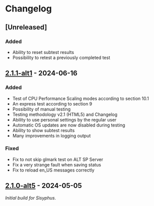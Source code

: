 # Changelog

## [Unreleased]

### Added

- Ability to reset subtest results
- Possibility to retest a previously completed test

## [2.1.1-alt1] - 2024-06-16

### Added

- Test of CPU Performance Scaling modes according to section 10.1
- An express test according to section 9
- Possibility of manual testing
- Testing methodology v2.1 (HTML5) and Changelog
- Ability to use personal settings by the regular user
- Automatic OS updates are now disabled during testing
- Ability to show subtest results
- Many improvements in logging output

### Fixed

- Fix to not skip glmark test on ALT SP Server
- Fix a very strange fault when saving status
- Fix to reload en_US messages correctly

[2.1.1-alt1]: https://github.com/klark973/pc-test/releases/tag/2.1.1-alt1

## [2.1.0-alt5] - 2024-05-05

_Initial build for Sisyphus_.

[2.1.0-alt5]: https://github.com/klark973/pc-test/releases/tag/2.1.0-alt5

